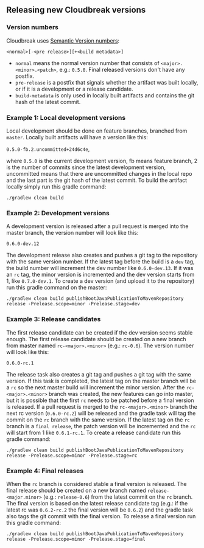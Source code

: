 ## Releasing new Cloudbreak versions

### Version numbers

Cloudbreak uses [Semantic Version numbers](http://semver.org):

`<normal>[-<pre release>][+<build metadata>]`

- `normal` means the normal version number that consists of `<major>.<minor>.<patch>`, e.g.: `0.5.0`. Final released versions don't have any postfix.
- `pre-release` is a postfix that signals whether the artifact was built locally, or if it is a development or a release candidate.
- `build-metadata` is only used in locally built artifacts and contains the git hash of the latest commit. 


### Example 1: Local development versions

Local development should be done on feature branches, branched from `master`. Locally built artifacts will have a version like this:

`0.5.0-fb.2.uncommitted+24d6c4e`,

where `0.5.0` is the current development version, fb means feature branch, 2 is the number of commits since the latest development version, uncommitted means that there are uncommitted changes in the local repo and the last part is the git hash of the latest commit. To build the artifact locally simply run this gradle command:

`./gradlew clean build`

### Example 2: Development versions

A development version is released after a pull request is merged into the master branch, the version number will look like this:

`0.6.0-dev.12`

The development release also creates and pushes a git tag to the repository with the same version number. If the latest tag before the build is a `dev` tag, the build number will increment the dev number like `0.6.0-dev.13`. If it was an `rc` tag, the minor version is incremented and the dev version starts from 1, like `0.7.0-dev.1`. To create a dev version (and upload it to the repository) run this gradle command on the master:

`./gradlew clean build publishBootJavaPublicationToMavenRepository release -Prelease.scope=minor -Prelease.stage=dev`

### Example 3: Release candidates

The first release candidate can be created if the dev version seems stable enough. The first release candidate should be created on a new branch from master named `rc-<major>.<minor>` (e.g.: `rc-0.6`). The version number will look like this:

`0.6.0-rc.1`

The release task also creates a git tag and pushes a git tag with the same version. If this task is completed, the latest tag on the master branch will be a `rc` so the next master build will increment the minor version. After the `rc-<major>.<minor>` branch was created, the new features can go into master, but it is possible that the first `rc` needs to be patched before a final version is released. If a pull request is merged to the `rc-<major>.<minor>` branch the next rc version (`0.6.0-rc.2`) will be released and the gradle task will tag the commit on the `rc` branch with the same version. If the latest tag on the `rc` branch is a `final release`, the patch version will be incremented and the `rc` will start from 1 like `0.6.1-rc.1`. To create a release candidate run this gradle command:

`./gradlew clean build publishBootJavaPublicationToMavenRepository release -Prelease.scope=minor -Prelease.stage=rc`

### Example 4: Final releases

When the `rc` branch is considered stable a final version is released. The final release should be created on a new branch named `release-<major.minor>` (e.g.: `release-0.6`) from the latest commit on the `rc` branch. The final version is based on the latest release candidate tag (e.g.: if the latest rc was `0.6.2-rc.2` the final version will be `0.6.2`) and the gradle task also tags the git commit with the final version. To release a final version run this gradle command:

`./gradlew clean build publishBootJavaPublicationToMavenRepository release -Prelease.scope=minor -Prelease.stage=final`

